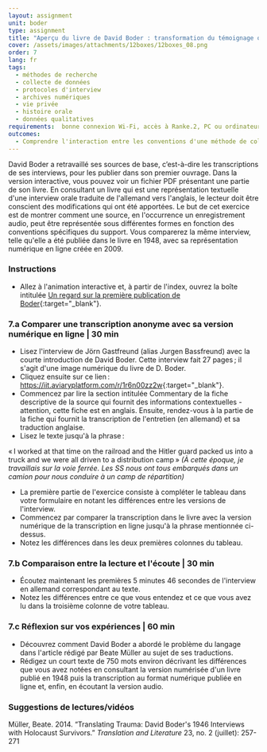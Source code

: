 ```yaml
---
layout: assignment
unit: boder
type: assignment
title: "Aperçu du livre de David Boder : transformation du témoignage oral en texte dactylographié"
cover: /assets/images/attachments/12boxes/12boxes_08.png
order: 7
lang: fr
tags:
  - méthodes de recherche
  - collecte de données
  - protocoles d'interview
  - archives numériques
  - vie privée
  - histoire orale
  - données qualitatives
requirements:  bonne connexion Wi-Fi, accès à Ranke.2, PC ou ordinateur portable, application installée sur le PC ou le portable permettant de visualiser des vidéos, compte pour la frise chronologique
outcomes:
  - Comprendre l'interaction entre les conventions d'une méthode de collecte de données, les conventions du support à travers lequel ces données sont partagées et l'apparence de sa représentation.
---
```


David Boder a retravaillé ses sources de base, c’est-à-dire les transcriptions de ses interviews, pour les publier dans son premier ouvrage. Dans la version interactive, vous pouvez voir un fichier PDF présentant une partie de son livre. En consultant un livre qui est une représentation textuelle d'une interview orale traduite de l'allemand vers l'anglais, le lecteur doit être conscient des modifications qui ont été apportées.
Le but de cet exercice est de montrer comment une source, en l'occurrence un enregistrement audio, peut être représentée sous différentes formes en fonction des conventions spécifiques du support. Vous comparerez la même interview, telle qu'elle a été publiée dans le livre en 1948, avec sa représentation numérique en ligne créée en 2009.

<!-- more -->

<!-- briefing-student -->

### Instructions
<!-- section-contents -->

- Allez à l'animation interactive et, à partir de l'index, ouvrez la boîte intitulée [Un regard sur la première publication de Boder](https://ranke2.uni.lu/klynt/fr/#Intro){:target="_blank"}.

<!-- section -->

### 7.a  Comparer une transcription anonyme avec sa version numérique en ligne | 30 min
<!-- section-contents -->

- Lisez l'interview de Jörn Gastfreund (alias Jurgen Bassfreund) avec la courte introduction de David Boder. Cette interview fait 27 pages&#x202F;; il s'agit d'une image numérique du livre de D. Boder.
- Cliquez ensuite sur ce lien&#x202F;: <https://iit.aviaryplatform.com/r/1r6n00zz2w>{:target="_blank"}.
- Commencez par lire la section intitulée Commentary de la fiche descriptive de la source qui fournit des informations contextuelles - attention, cette fiche est en anglais. Ensuite, rendez-vous à la partie de la fiche qui fournit la transcription de l'entretien (en allemand) et sa traduction anglaise.
- Lisez le texte jusqu'à la phrase&#x202F;:

«&#x202F;I worked at that time on the railroad and the Hitler guard packed us into a truck and we were all driven to a distribution camp&#x202F;» _(À cette époque, je travaillais sur la voie ferrée. Les SS nous ont tous embarqués dans un camion pour nous conduire à un camp de répartition)_

- La première partie de l'exercice consiste à compléter le tableau dans votre formulaire en notant les différences entre les versions de l'interview.
- Commencez par comparer la transcription dans le livre avec la version numérique de la transcription en ligne jusqu'à la phrase mentionnée ci-dessus.
- Notez les différences dans les deux premières colonnes du tableau.

<!-- section -->

### 7.b  Comparaison entre la lecture et l'écoute | 30 min
<!-- section-contents -->

- Écoutez maintenant les premières 5 minutes 46 secondes de l'interview en allemand correspondant au texte.
- Notez les différences entre ce que vous entendez et ce que vous avez lu dans la troisième colonne de votre tableau.

<!-- section -->

### 7.c  Réflexion sur vos expériences | 60 min
<!-- section-contents -->

- Découvrez comment David Boder a abordé le problème du langage dans l'article rédigé par Beate Müller au sujet de ses traductions.
- Rédigez un court texte de 750 mots environ décrivant les différences que vous avez notées en consultant la version numérisée d'un livre publié en 1948 puis la transcription au format numérique publiée en ligne et, enfin, en écoutant la version audio.

<!-- section -->

### Suggestions de lectures/vidéos
<!-- section-contents -->

Müller, Beate. 2014.  “Translating Trauma: David Boder's 1946 Interviews with Holocaust Survivors.” _Translation and Literature_ 23, no. 2 (juillet): 257-271

<!-- briefing-teacher -->
